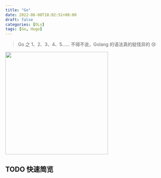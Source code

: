 ```yaml
---
title: "Go"
date: 2022-06-08T18:02:51+08:00
draft: false
categories: [OLs]
tags: [Go, Hugo]
---
```


> Go 之 1、2、3、4、5…… 不得不说，Golang 的语法真的挺怪异的 😢

<img src="/posts/go/imgs/2.webp" width="320" />

<!--more-->

## TODO 快速简览

